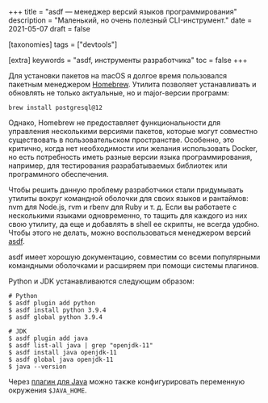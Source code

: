 +++
title = "asdf — менеджер версий языков программирования"
description = "Маленький, но очень полезный CLI-инструмент."
date = 2021-05-07
draft = false

[taxonomies]
tags = ["devtools"]

[extra]
keywords = "asdf, инструменты разработчика"
toc = false
+++

Для установки пакетов на macOS я долгое время пользовался пакетным менеджером [Homebrew](https://brew.sh/).
Утилита позволяет устанавливать и обновлять не только актуальные, но и major-версии программ:

```shell
brew install postgresql@12
```

Однако, Homebrew не предоставляет функциональности для управления несколькими версиями пакетов,
которые могут совместно существовать в пользовательском пространстве. Особенно, это критично,
когда нет необходимости или желания использовать Docker, но есть потребность иметь разные версии
языка программирования, например, для тестирования разрабатываемых библиотек или программного обеспечения.

Чтобы решить данную проблему разработчики стали придумывать утилиты вокруг командной оболочки
для своих языков и рантаймов: nvm для Node.js, rvm и rbenv для Ruby и т. д. Если вы работаете с
несколькими языками одновременно, то тащить для каждого из них свою утилиту, да еще и добавлять в
shell ее скрипты, не всегда удобно. Чтобы этого не делать, можно воспользоваться менеджером
версий [asdf](https://asdf-vm.com/).

asdf имеет хорошую документацию, совместим со всеми популярными командными оболочками и
расширяем при помощи системы плагинов.

Python и JDK устанавливаются следующим образом:

```shell
# Python
$ asdf plugin add python
$ asdf install python 3.9.4
$ asdf global python 3.9.4

# JDK
$ asdf plugin add java
$ asdf list-all java | grep "openjdk-11"
$ asdf install java openjdk-11
$ asdf global java openjdk-11
$ java --version
```

Через [плагин для Java](https://github.com/halcyon/asdf-java#java_home) можно также конфигурировать
переменную окружения `$JAVA_HOME`.
